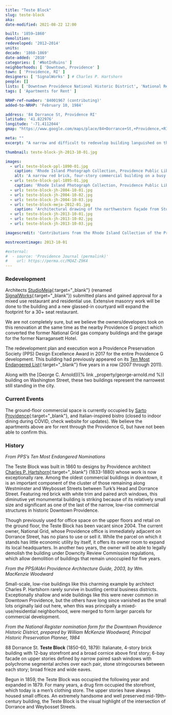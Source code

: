 ```yaml
---
title: "Teste Block"
slug: teste-block
aka:
date-modified: 2021-08-22 12:00

built: '1859–1860'
demolition:
redeveloped: '2012–2014'
units:
decade: '1860-1869'
date-added: '2010'
categories: [ '#NotInRuins' ]
neighborhoods: [ 'Downtown, Providence' ]
town: [ 'Providence, RI' ]
designers: [ 'SignalWorks' ] # Charles P. Hartshorn
people: []
lists: [ 'Downtown Providence National Historic District', 'National Register of Historic Places', 'PPS Ten Most Endangered' ]
tags: [ 'Apartments for Rent' ]

NRHP-ref-number: '84001967 (contributing)'
added-to-NRHP: 'February 10, 1984'

address: '84 Dorrance St, Providence RI'
latitude: '41.822976'
longitude: '-71.4112044'
gmap: "https://www.google.com/maps/place/84+Dorrance+St,+Providence,+RI+02903/@41.822976,-71.4112044,161m/data=!3m2!1e3!4b1!4m5!3m4!1s0x89e445146aabde8d:0xea5dc41cb3df5823!8m2!3d41.822975!4d-71.4106572"

meta: ""
excerpt: "A narrow and difficult to redevelop building languished on the Ten Most Endangered List for five years before getting a new life"

thumbnail: teste-block-jh-2013-10-01.jpg

images:
  - url: teste-block-ppl-1890-01.jpg
    caption: 'Rhode Island Photograph Collection, Providence Public Library — Corner of Dorrance and Weybosset with Teste Block in the right foreground, labelled 1890'
    alt: 'A narrow red brick, four-story commercial building on a busy street corner with arched windows, stone string courses, and a prominent metal cornice along the roofline'
  - url: teste-block-ppl-1895-01.jpg
    caption: 'Rhode Island Photograph Collection, Providence Public Library — Corner of Dorrance and Weybosset with Teste Block in the right foreground, labelled 1895'
  - url: teste-block-jh-2004-10-01.jpg
  - url: teste-block-jh-2004-10-02.jpg
  - url: teste-block-jh-2004-10-03.jpg
  - url: teste-block-meja-2012-01.jpg
    caption: 'Architectural drawing of the northwestern façade from Studio Meja for the expansion of the first floor with additional second floor mezzanine, 2012'
  - url: teste-block-jh-2013-10-01.jpg
  - url: teste-block-jh-2013-10-02.jpg
  - url: teste-block-jh-2013-10-03.jpg

imagescredit: 'Contributions from the Rhode Island Collection of the Providence Public Library'

mostrecentimage: 2013-10-01

#external:
#  - source: 'Providence Journal (permalink)'
#    url: https://perma.cc/MQ4Z-Z9K4
---
```


### Redevelopment

Architects [StudioMeja](//studiomeja.com/work-3){:target="_blank"} (renamed [SignalWorks](//www.signalworksarchitecture.com/projects/providence-g/){:target="_blank"}) submitted plans and gained approval for a mixed use restaurant and residential use. Extensive masonry work will be done to the building and a new glassed-in courtyard will expand the footprint for a 30+ seat restaurant.

We are not completely sure, but we believe the owners/developers took on this renovation at the same time as the nearby Providence G project which converted the former National Grid gas company buildings and the garage for the former Narragansett Hotel.

The redevelopment plan and execution won a Providence Preservation Society (<span class="abbr">PPS</span>) Design Excellence Award in 2017 for the entire Providence G development. This building had previously appeared on its [Ten Most Endangered List](//guide.ppsri.org/property/teste-block){:target="_blank"} five years in a row (2007 through 2011). 

Along with the [George C. Arnold]({% link _property/george-arnold.md %}) building on Washington Street, these two buildings represent the narrowest still standing in the city. 


### Current Events

The ground-floor commercial space is currently occupied by [Sarto Providence](//www.sartoprovidence.com){:target="_blank"}, and Italian-inspired bistro (closed to indoor dining during COVID, check website for updates). We believe the apartments above are for rent through the Providence G, but have not been able to confirm this. 


### History

_From PPS’s Ten Most Endangered Nominations_

The Teste Block was built in 1860 to designs by Providence architect [Charles P. Hartshorn](//en.wikipedia.org/wiki/Charles_P._Hartshorn){:target="_blank"} (1833-1880) whose work is now exceptionally rare. Among the oldest commercial buildings in downtown, it is an important component of the cluster of those remaining along Westminster and Weybosset Streets between Turk’s Head and Dorrance Street. Featuring red brick with white trim and paired arch windows, this diminutive yet monumental building is striking because of its relatively small size and significant as one of the last of the narrow, low-rise commercial structures in historic Downtown Providence.

Though previously used for office space on the upper floors and retail on the ground floor, the Teste Block has been vacant since 2004. The current owner, National Grid, whose Providence office is immediately adjacent on Dorrance Street, has no plans to use or sell it. While the parcel on which it stands has little economic utility by itself, it offers its owner room to expand its local headquarters. In another two years, the owner will be able to legally demolish the building under Downcity Review Commission regulations, which allow demolition of buildings that remain unoccupied for five years.

_From the PPS/AIAri Providence Architecture Guide, 2003, by Wm. MacKenzie Woodward_

Small-scale, low-rise buildings like this charming example by architect Charles P. Hartshorn rarely survive in bustling central business districts. Exceptionally shallow and wide buildings like this were never common in Downtown Providence, but the others have long since vanished as the small lots originally laid out here, when this was principally a mixed-use/residential neighborhood, were merged to form larger parcels for commercial development.

_From the National Register nomination form for the Downtown Providence Historic District, prepared by William McKenzie Woodward, Principal Historic Preservation Planner, 1984_

88 Dorrance St. **Teste Block** (1850-60, 1879): Italianate, 4-story brick building with 12-bay storefront and a broad cornice above first story; 6-bay facade on upper stories defined by narrow paired sash windows with polychrome segmental arches over each pair, stone stringcourses between each story; broad frieze and wide eaves. 

Begun in 1859, the Teste Block was occupied the following year and expanded in 1879. For many years, a drug firm occupied the storefront, which today is a men’s clothing store. The upper stories have always housed small offices. An extremely handsome and well preserved mid-19th-century building, the Teste Block is the visual highlight of the intersection of Dorrance and Weybosset Streets.
